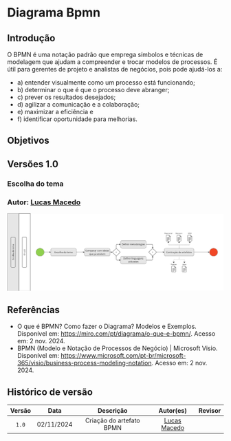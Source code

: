 # Diagrama Bpmn
## Introdução
O BPMN é uma notação padrão que emprega símbolos e técnicas de modelagem que ajudam a compreender e trocar modelos de processos. É útil para gerentes de projeto e analistas de negócios, pois pode ajudá-los a: 
* a) entender visualmente como um processo está funcionando; 
* b) determinar o que é que o processo deve abranger; 
* c) prever os resultados desejados; 
* d) agilizar a comunicação e a colaboração; 
* e) maximizar a eficiência e 
* f) identificar oportunidade para melhorias.

## Objetivos

## Versões 1.0

### Escolha do tema

### Autor: [Lucas Macedo](https://github.com/Luckx98)

![BPMN Escolha do tema](../images/BPMN_tema.jpg)

## Referências 

* O que é BPMN? Como fazer o Diagrama? Modelos e Exemplos. Disponível em: <https://miro.com/pt/diagrama/o-que-e-bpmn/>. Acesso em: 2 nov. 2024.
* BPMN (Modelo e Notação de Processos de Negócio) | Microsoft Visio. Disponível em: <https://www.microsoft.com/pt-br/microsoft-365/visio/business-process-modeling-notation>. Acesso em: 2 nov. 2024.

## Histórico de versão
| Versão |    Data    |      Descrição      |                                                                                              Autor(es)            | Revisor |
| :----: | :--------: | :-----------------: | :--------------------------------------------------------------------------------------------------------------------------------------------------------------------------------------------------: | :----: |
| `1.0`  | 02/11/2024 | Criação do artefato BPMN | [Lucas Macedo](https://github.com/Luckx98) |  |
